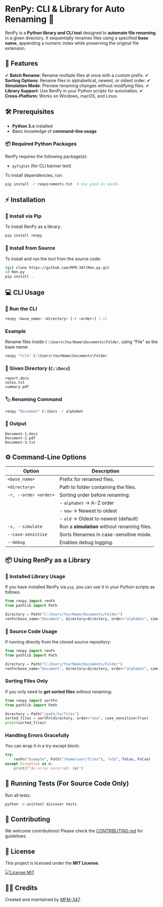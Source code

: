 # **RenPy: CLI & Library for Auto Renaming** 🚀

RenPy is a **Python library and CLI tool** designed to **automate file renaming** in a given directory. It sequentially renames files using a specified **base name**, appending a numeric index while preserving the original file extension.

## **📌 Features**

✔ **Batch Rename**: Rename multiple files at once with a custom prefix.
✔ **Sorting Options**: Rename files in alphabetical, newest, or oldest order.
✔ **Simulation Mode**: Preview renaming changes without modifying files.
✔ **Library Support**: Use RenPy in your Python scripts for automation.
✔ **Cross-Platform**: Works on Windows, macOS, and Linux.

## **🛠️ Prerequisites**

- **Python 3.x** installed
- Basic knowledge of **command-line usage**

### **📦 Required Python Packages**

RenPy requires the following package(s):

- `pyfiglet` (for CLI banner text)

To install dependencies, run:

```sh
pip install -r requirements.txt  # Use pip3 on macOS
```

## **⚡ Installation**

### **🔹 Install via Pip**

To install RenPy as a library:

```sh
pip install renpy
```

### **🔹 Install from Source**

To install and run the tool from the source code:

```sh
(git clone https://github.com/MFM-347/Ren.py.git
cd Ren.py
pip install .
```

## **💻 CLI Usage**

### **📌 Run the CLI**

```sh
renpy <base_name> <directory> [-r <order>] [-s]
```

### **Example**

Rename files inside `C:\Users\YourName\Documents\Folder`, using "File" as the base name:

```sh
renpy "File" C:\Users\YourName\Documents\Folder
```

### **📂 Given Directory (`C:\Docs`)**

```
report.docx
notes.txt
summary.pdf
```

### **🏷️ Renaming Command**

```sh
renpy "Document" C:\Docs -r alphabet
```

### **📝 Output**

```
Document-1.docx
Document-2.pdf
Document-3.txt
```

## **⚙️ Command-Line Options**

| Option                | Description                                  |
| --------------------- | -------------------------------------------- |
| `<base_name>`         | Prefix for renamed files.                    |
| `<directory>`         | Path to folder containing the files.         |
| `-r, --order <order>` | Sorting order before renaming:               |
|                       | - `alphabet` → A-Z order                     |
|                       | - `new` → Newest to oldest                   |
|                       | - `old` → Oldest to newest (default)         |
| `-s, --simulate`      | Run a **simulation** without renaming files. |
| `--case-sensitive`    | Sorts filenames in case-sensitive mode.      |
| `--debug`             | Enables debug logging.                       |

## **📦 Using RenPy as a Library**

### **🔹 Installed Library Usage**

If you have installed RenPy via `pip`, you can use it in your Python scripts as follows:

```python
from renpy import renFn
from pathlib import Path

directory = Path("C:/Users/YourName/Documents/Folder")
renFn(base_name="Document", directory=directory, order="alphabet", simulate=False, case_sensitive=False)
```

### **🔹 Source Code Usage**

If running directly from the cloned source repository:

```python
from renpy import renFn
from pathlib import Path

directory = Path("C:/Users/YourName/Documents/Folder")
renFn(base_name="Document", directory=directory, order="alphabet", simulate=False, case_sensitive=False)
```

### **Sorting Files Only**

If you only need to **get sorted files** without renaming:

```python
from renpy import sortFn
from pathlib import Path

directory = Path("/path/to/files")
sorted_files = sortFn(directory, order="new", case_sensitive=True)
print(sorted_files)
```

### **Handling Errors Gracefully**

You can wrap it in a try-except block:

```python
try:
    renFn("Example", Path("/home/user/files"), "old", False, False)
except Exception as e:
    print(f"An error occurred: {e}")
```

## **🧪 Running Tests (For Source Code Only)**

Run all tests:

```sh
python -m unittest discover tests
```

## **🤝 Contributing**

We welcome contributions! Please check the [CONTRIBUTING.md](https://github.com/MFM-347/Ren.py/blob/main/CONTRIBUTING.md) for guidelines.

## **📜 License**

This project is licensed under the **MIT License**.

[![License MIT](https://img.shields.io/badge/License-MIT-green.svg)](https://github.com/MFM-347/Ren.py/LICENSE)

## **👨‍💻 Credits**

Created and maintained by [MFM-347](https://github.com/MFM-347).
